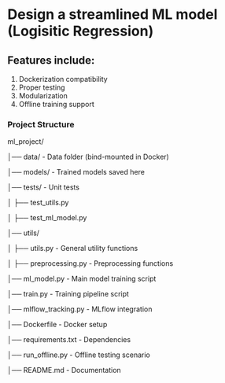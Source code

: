 # Design a streamlined ML model (Logisitic Regression)
## Features include:
1. Dockerization compatibility
2. Proper testing
3. Modularization
4. Offline training support

### Project Structure


ml_project/

│── data/                   - Data folder (bind-mounted in Docker)

│── models/                 - Trained models saved here

│── tests/                  - Unit tests

│   ├── test_utils.py       

│   ├── test_ml_model.py  

│── utils/                  

│   ├── utils.py            - General utility functions

│   ├── preprocessing.py    - Preprocessing functions

│── ml_model.py             - Main model training script

│── train.py                - Training pipeline script

│── mlflow_tracking.py      - MLflow integration

│── Dockerfile              - Docker setup

│── requirements.txt        - Dependencies

│── run_offline.py          - Offline testing scenario

│── README.md               - Documentation


